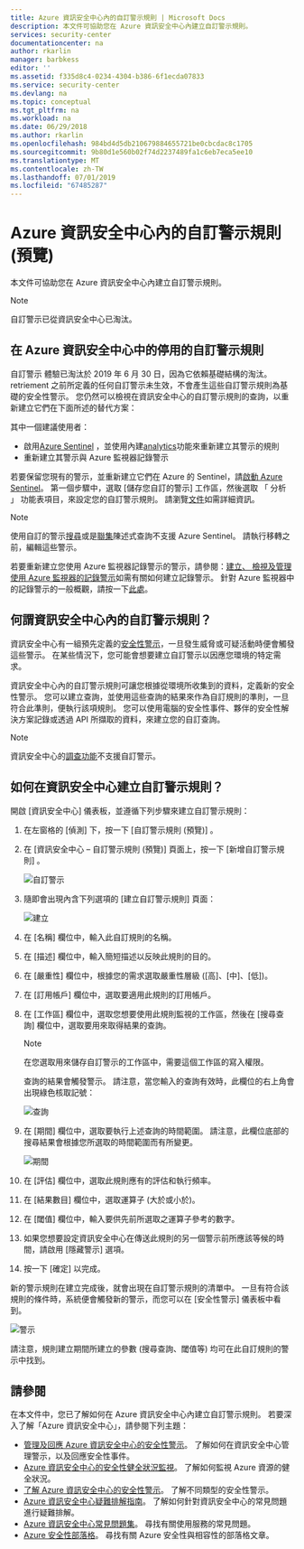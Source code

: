 ```yaml
---
title: Azure 資訊安全中心內的自訂警示規則 | Microsoft Docs
description: 本文件可協助您在 Azure 資訊安全中心內建立自訂警示規則。
services: security-center
documentationcenter: na
author: rkarlin
manager: barbkess
editor: ''
ms.assetid: f335d8c4-0234-4304-b386-6f1ecda07833
ms.service: security-center
ms.devlang: na
ms.topic: conceptual
ms.tgt_pltfrm: na
ms.workload: na
ms.date: 06/29/2018
ms.author: rkarlin
ms.openlocfilehash: 984bd4d5db210679884655721be0cbcdac8c1705
ms.sourcegitcommit: 9b80d1e560b02f74d2237489fa1c6eb7eca5ee10
ms.translationtype: MT
ms.contentlocale: zh-TW
ms.lasthandoff: 07/01/2019
ms.locfileid: "67485287"
---
```

# <a name="custom-alert-rules-in-azure-security-center-preview"></a>Azure 資訊安全中心內的自訂警示規則 (預覽)
本文件可協助您在 Azure 資訊安全中心內建立自訂警示規則。

> [!NOTE]
> 自訂警示已從資訊安全中心已淘汰。 

## <a name="retirement-of-custom-alert-rules-in-azure-security-center"></a>在 Azure 資訊安全中心中的停用的自訂警示規則

自訂警示 體驗已淘汰於 2019 年 6 月 30 日，因為它依賴基礎結構的淘汰。 retriement 之前所定義的任何自訂警示未生效，不會產生這些自訂警示規則為基礎的安全性警示。 您仍然可以檢視在資訊安全中心的自訂警示規則的查詢，以重新建立它們在下面所述的替代方案：

其中一個建議使用者：
- 啟用[Azure Sentinel](https://azure.microsoft.com/services/azure-sentinel/) ，並使用內建[analytics](https://docs.microsoft.com/azure/sentinel/tutorial-detect-threats)功能來重新建立其警示的規則
- 重新建立其警示與 Azure 監視器記錄警示
                                     
若要保留您現有的警示，並重新建立它們在 Azure 的 Sentinel，請[啟動 Azure Sentinel](https://portal.azure.com/#create/Microsoft.ASI/preview)。 第一個步驟中，選取 [儲存您自訂的警示] 工作區，然後選取 「 分析 」 功能表項目，來設定您的自訂警示規則。 請瀏覽[文件](https://docs.microsoft.com/azure/sentinel/tutorial-detect-threats)如需詳細資訊。

> [!NOTE]
> 使用自訂的警示[搜尋](https://docs.microsoft.com/azure/azure-monitor/log-query/search-queries)或是[聯集](https://docs-analytics-eus.azurewebsites.net/queryLanguage/query_language_unionoperator.html)陳述式查詢不支援 Azure Sentinel。 請執行移轉之前，編輯這些警示。

若要重新建立您使用 Azure 監視器記錄警示的警示，請參閱：[建立、 檢視及管理使用 Azure 監視器的記錄警示](https://docs.microsoft.com/azure/azure-monitor/platform/alerts-log)如需有關如何建立記錄警示。 針對 Azure 監視器中的記錄警示的一般概觀，請按一下[此處](https://docs.microsoft.com/azure/azure-monitor/platform/alerts-unified-log)。

## <a name="what-are-custom-alert-rules-in-security-center"></a>何謂資訊安全中心內的自訂警示規則？

資訊安全中心有一組預先定義的[安全性警示](https://docs.microsoft.com/azure/security-center/security-center-managing-and-responding-alerts)，一旦發生威脅或可疑活動時便會觸發這些警示。 在某些情況下，您可能會想要建立自訂警示以因應您環境的特定需求。

資訊安全中心內的自訂警示規則可讓您根據從環境所收集到的資料，定義新的安全性警示。 您可以建立查詢，並使用這些查詢的結果來作為自訂規則的準則，一旦符合此準則，便執行該項規則。 您可以使用電腦的安全性事件、夥伴的安全性解決方案記錄或透過 API 所擷取的資料，來建立您的自訂查詢。

> [!NOTE]
> 資訊安全中心的[調查功能](security-center-investigation.md)不支援自訂警示。
>
>

## <a name="how-to-create-a-custom-alert-rule-in-security-center"></a>如何在資訊安全中心建立自訂警示規則？

開啟 [資訊安全中心]  儀表板，並遵循下列步驟來建立自訂警示規則：

1.  在左窗格的 [偵測]  下，按一下 [自訂警示規則 (預覽)]  。
2.  在 [資訊安全中心 – 自訂警示規則 (預覽)]  頁面上，按一下 [新增自訂警示規則]  。

    ![自訂警示](./media/security-center-custom-alert/security-center-custom-alert-fig1.png)

3.  隨即會出現內含下列選項的 [建立自訂警示規則] 頁面：

    ![建立](./media/security-center-custom-alert/security-center-custom-alert-fig2.png)

4.  在 [名稱]  欄位中，輸入此自訂規則的名稱。
5.  在 [描述]  欄位中，輸入簡短描述以反映此規則的目的。
6.  在 [嚴重性]  欄位中，根據您的需求選取嚴重性層級 ([高]、[中]、[低])。
7.  在 [訂用帳戶]  欄位中，選取要適用此規則的訂用帳戶。
8.  在 [工作區]  欄位中，選取您想要使用此規則監視的工作區，然後在 [搜尋查詢]  欄位中，選取要用來取得結果的查詢。

    > [!NOTE]
    > 在您選取用來儲存自訂警示的工作區中，需要這個工作區的寫入權限。
    >
    >

    查詢的結果會觸發警示。 請注意，當您輸入的查詢有效時，此欄位的右上角會出現綠色核取記號：

    ![查詢](./media/security-center-custom-alert/security-center-custom-alert-fig3.png)

10. 在 [期間]  欄位中，選取要執行上述查詢的時間範圍。 請注意，此欄位底部的搜尋結果會根據您所選取的時間範圍而有所變更。

    ![期間](./media/security-center-custom-alert/security-center-custom-alert-fig4.png)

11. 在 [評估]  欄位中，選取此規則應有的評估和執行頻率。
12. 在 [結果數目]  欄位中，選取運算子 (大於或小於)。
13. 在 [閾值]  欄位中，輸入要供先前所選取之運算子參考的數字。
14. 如果您想要設定資訊安全中心在傳送此規則的另一個警示前所應該等候的時間，請啟用 [隱藏警示]  選項。
15. 按一下 [確定]  以完成。

新的警示規則在建立完成後，就會出現在自訂警示規則的清單中。 一旦有符合該規則的條件時，系統便會觸發新的警示，而您可以在 [安全性警示]  儀表板中看到。

![警示](./media/security-center-custom-alert/security-center-custom-alert-fig5.png)

請注意，規則建立期間所建立的參數 (搜尋查詢、閾值等) 均可在此自訂規則的警示中找到。

## <a name="see-also"></a>請參閱
在本文件中，您已了解如何在 Azure 資訊安全中心內建立自訂警示規則。 若要深入了解「Azure 資訊安全中心」，請參閱下列主題：

* [管理及回應 Azure 資訊安全中心的安全性警示](https://docs.microsoft.com/azure/security-center/security-center-managing-and-responding-alerts)。 了解如何在資訊安全中心管理警示，以及回應安全性事件。
* [Azure 資訊安全中心的安全性健全狀況監視](security-center-monitoring.md)。 了解如何監視 Azure 資源的健全狀況。
* [了解 Azure 資訊安全中心的安全性警示](https://docs.microsoft.com/azure/security-center/security-center-alerts-type)。 了解不同類型的安全性警示。
* [Azure 資訊安全中心疑難排解指南](https://docs.microsoft.com/azure/security-center/security-center-troubleshooting-guide)。 了解如何針對資訊安全中心的常見問題進行疑難排解。
* [Azure 資訊安全中心常見問題集](security-center-faq.md)。 尋找有關使用服務的常見問題。
* [Azure 安全性部落格](https://blogs.msdn.com/b/azuresecurity/)。 尋找有關 Azure 安全性與相容性的部落格文章。
